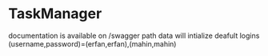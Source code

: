 # TaskManager
documentation is available on /swagger path
data will intialize deafult logins 
(username,password)=(erfan,erfan),(mahin,mahin)
